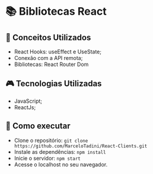 # :books: Bibliotecas React


## :mag_right: Conceitos Utilizados
* React Hooks: useEffect e UseState;
* Conexão com a API remota;
* Bibliotecas: React Router Dom

##  :video_game: Tecnologias Utilizadas 
* JavaScript;
* ReactJs;

## :rocket: Como executar 
* Clone o repositório:
```` git clone https://github.com/MarceloTadini/React-Clients.git ````
* Instale as dependências: ```` npm install ````
* Inicie o servidor: ```` npm start ````
* Acesse o localhost no seu navegador.
